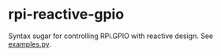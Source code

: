 # rpi-reactive-gpio

Syntax sugar for controlling RPi.GPIO with reactive design. See [examples.py](https://github.com/MarkParker5/rpi-reactive-gpio/blob/master/examples.py).
